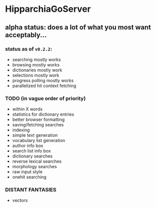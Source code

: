 # HipparchiaGoServer

## alpha status: does a lot of what you most want acceptably...

### status as of `v0.2.2`:

* searching mostly works 
* browsing mostly works 
* dictionaries mostly work 
* selections mostly work 
* progress polling mostly works 
* parallelized hit context fetching


### TODO (in vague order of priority)
* within X words 
* statistics for dictionary entries
* better browser formatting
* saving/fetching searches
* indexing
* simple text generation
* vocabulary list generation
* author info box
* search list info box
* dictionary searches
* reverse lexical searches
* morphology searches
* raw input style
* onehit searching

### DISTANT FANTASIES
* vectors
